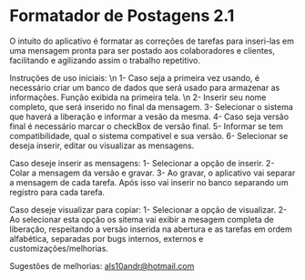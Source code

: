 # Formatador de Postagens 2.1

O intuito do aplicativo é formatar as correções de tarefas para inseri-las em uma mensagem pronta para ser postado aos colaboradores e clientes, facilitando e agilizando assim o trabalho repetitivo.


Instruções de uso iniciais: \n
1- Caso seja a primeira vez usando, é necessário criar um banco de dados que será usado para armazenar as informações. Função exibida na primeira tela. \n
2- Inserir seu nome completo, que será inserido no final da mensagem. 
3- Selecionar o sistema que haverá a liberação e informar a vesão da mesma. 
4- Caso seja versão final é necessário marcar o checkBox de versão final. 
5- Informar se tem compatibilidade, qual o sistema compativel e sua versão. 
6- Selecionar se deseja inserir, editar ou visualizar as mensagens.

Caso deseje inserir as mensagens: 
1- Selecionar a opção de inserir. 
2- Colar a mensagem da versão e gravar.
3- Ao gravar, o aplicativo vai separar a mensagem de cada tarefa. Após isso vai inserir no banco separando um registro para cada tarefa.

Caso deseje visualizar para copiar: 
1- Selecionar a opção de visualizar. 
2- Ao selecionar esta opção os sitema vai exibir a mesagem completa de liberação, respeitando a versão inserida na abertura e as tarefas em ordem alfabética, separadas por bugs internos, externos e customizações/melhorias.

Sugestões de melhorias: als10andr@hotmail.com
